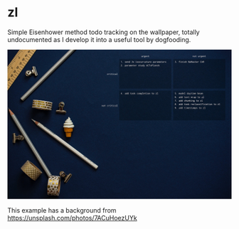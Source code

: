 # zl
Simple Eisenhower method todo tracking on the wallpaper, totally undocumented as I develop it into a useful tool by dogfooding.

![Alt text](readme_img.png)

This example has a background from https://unsplash.com/photos/7ACuHoezUYk
